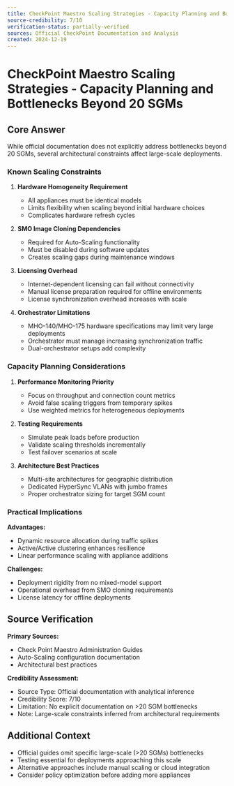 ```yaml
---
title: CheckPoint Maestro Scaling Strategies - Capacity Planning and Bottlenecks Beyond 20 SGMs
source-credibility: 7/10
verification-status: partially-verified
sources: Official CheckPoint Documentation and Analysis
created: 2024-12-19
---
```


# CheckPoint Maestro Scaling Strategies - Capacity Planning and Bottlenecks Beyond 20 SGMs

## Core Answer

While official documentation does not explicitly address bottlenecks beyond 20 SGMs, several architectural constraints affect large-scale deployments.

### Known Scaling Constraints

1. **Hardware Homogeneity Requirement**
   - All appliances must be identical models
   - Limits flexibility when scaling beyond initial hardware choices
   - Complicates hardware refresh cycles

2. **SMO Image Cloning Dependencies**
   - Required for Auto-Scaling functionality
   - Must be disabled during software updates
   - Creates scaling gaps during maintenance windows

3. **Licensing Overhead**
   - Internet-dependent licensing can fail without connectivity
   - Manual license preparation required for offline environments
   - License synchronization overhead increases with scale

4. **Orchestrator Limitations**
   - MHO-140/MHO-175 hardware specifications may limit very large deployments
   - Orchestrator must manage increasing synchronization traffic
   - Dual-orchestrator setups add complexity

### Capacity Planning Considerations

1. **Performance Monitoring Priority**
   - Focus on throughput and connection count metrics
   - Avoid false scaling triggers from temporary spikes
   - Use weighted metrics for heterogeneous deployments

2. **Testing Requirements**
   - Simulate peak loads before production
   - Validate scaling thresholds incrementally
   - Test failover scenarios at scale

3. **Architecture Best Practices**
   - Multi-site architectures for geographic distribution
   - Dedicated HyperSync VLANs with jumbo frames
   - Proper orchestrator sizing for target SGM count

### Practical Implications

**Advantages:**
- Dynamic resource allocation during traffic spikes
- Active/Active clustering enhances resilience
- Linear performance scaling with appliance additions

**Challenges:**
- Deployment rigidity from no mixed-model support
- Operational overhead from SMO cloning requirements
- License latency for offline deployments

## Source Verification

**Primary Sources:**
- Check Point Maestro Administration Guides
- Auto-Scaling configuration documentation
- Architectural best practices

**Credibility Assessment:**
- Source Type: Official documentation with analytical inference
- Credibility Score: 7/10
- Limitation: No explicit documentation on >20 SGM bottlenecks
- Note: Large-scale constraints inferred from architectural requirements

## Additional Context

- Official guides omit specific large-scale (>20 SGMs) bottlenecks
- Testing essential for deployments approaching this scale
- Alternative approaches include manual scaling or cloud integration
- Consider policy optimization before adding more appliances